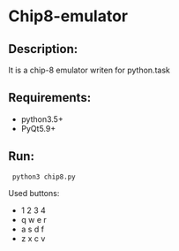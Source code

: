 # Chip8-emulator

Description:
-----------
It is a chip-8 emulator writen for python.task

Requirements:
------------
- python3.5+
- PyQt5.9+
 
Run:
---
```
 python3 chip8.py
```

Used buttons:
* 1 2 3 4
* q w e r
* a s d f
* z x c v

